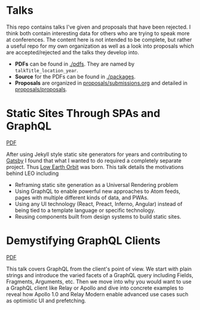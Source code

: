# Talks

This repo contains talks I've given and proposals that have been
rejected. I think both contain interesting data for others who are
trying to speak more at conferences. The content here is not intended
to be complete, but rather a useful repo for my own organization as
well as a look into proposals which are accepted/rejected and the
talks they develop into.

* **PDFs** can be found in [./pdfs](./pdfs/). They are named by `talkTitle_location_year`.
* **Source** for the PDFs can be found in [./packages](./packages/).
* **Proposals** are organized in [proposals/submissions.org](./packages/proposals/submissions.org) and detailed in [proposals/proposals](./packages/proposals/proposals/).

# Static Sites Through SPAs and GraphQL

[PDF](./pdfs/static-sites-through-spas-and-graphql_forwardjs-2017.pdf)

After using Jekyll style static site generators for years and
contributing to [Gatsby](https://github.com/gatsbyjs/gatsby) I found
that what I wanted to do required a completely separate project. Thus
[Low Earth Orbit](https://github.com/superawesomelabs/leo) was
born. This talk details the motivations behind LEO including
* Reframing static site generation as a Universal Rendering problem
* Using GraphQL to enable powerful new approaches to Atom feeds, pages
  with multiple different kinds of data, and PWAs.
* Using any UI technology (React, Preact, Inferno, Angular) instead of
  being tied to a template language or specific technology.
* Reusing components built from design systems to build static sites.

# Demystifying GraphQL Clients

[PDF](./pdfs/demystifying-graphql-clients_react-amsterdam-2017.pdf)

This talk covers GraphQL from the client's point of view. We start
with plain strings and introduce the varied facets of a GraphQL query
including Fields, Fragments, Arguments, etc. Then we move into why you
would want to use a GraphQL client like Relay or Apollo and dive into
concrete examples to reveal how Apollo 1.0 and Relay Modern enable
advanced use cases such as optimistic UI and prefetching.
